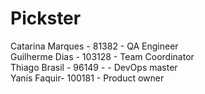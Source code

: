 # Pickster


Catarina Marques - 81382 - QA Engineer <br>
Guilherme Dias - 103128 - Team Coordinator <br>
Thiago Brasil - 96149 - - DevOps master <br>
Yanis Faquir- 100181 - Product owner <br>
